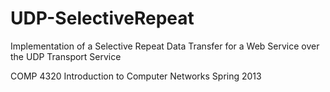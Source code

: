 UDP-SelectiveRepeat
===================

Implementation of a Selective Repeat Data Transfer for a Web Service over the UDP Transport Service

COMP 4320 Introduction to Computer Networks Spring 2013
